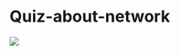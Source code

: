 # Quiz-about-network

<a href="https://the-scripts.github.io/Quiz-about-network/"><img src="https://img.shields.io/badge/-Wyświetl Demo Strony-%230077B5?style=for-the-badge&logo=#&logoColor=white"></a> 
